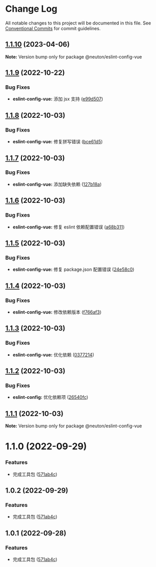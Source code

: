 # Change Log

All notable changes to this project will be documented in this file.
See [Conventional Commits](https://conventionalcommits.org) for commit guidelines.

## [1.1.10](https://github.com/fuxiang123/test-learn/compare/@neuton/eslint-config-vue@1.1.9...@neuton/eslint-config-vue@1.1.10) (2023-04-06)

**Note:** Version bump only for package @neuton/eslint-config-vue

## [1.1.9](https://github.com/fuxiang123/test-learn/compare/@neuton/eslint-config-vue@1.1.8...@neuton/eslint-config-vue@1.1.9) (2022-10-22)

### Bug Fixes

- **eslint-config-vue:** 添加 jsx 支持 ([e99d507](https://github.com/fuxiang123/test-learn/commit/e99d507f23a66dc30b46603d6c0e17c50c126e98))

## [1.1.8](https://github.com/fuxiang123/test-learn/compare/@neuton/eslint-config-vue@1.1.7...@neuton/eslint-config-vue@1.1.8) (2022-10-03)

### Bug Fixes

- **eslint-config-vue:** 修复拼写错误 ([bce61d5](https://github.com/fuxiang123/test-learn/commit/bce61d556dff82984780a629ae1313ac5aef7603))

## [1.1.7](https://github.com/fuxiang123/test-learn/compare/@neuton/eslint-config-vue@1.1.6...@neuton/eslint-config-vue@1.1.7) (2022-10-03)

### Bug Fixes

- **eslint-config-vue:** 添加缺失依赖 ([127b18a](https://github.com/fuxiang123/test-learn/commit/127b18a741d0a7c3dc574ff0bfdde772634b863a))

## [1.1.6](https://github.com/fuxiang123/test-learn/compare/@neuton/eslint-config-vue@1.1.5...@neuton/eslint-config-vue@1.1.6) (2022-10-03)

### Bug Fixes

- **eslint-config-vue:** 修复 eslint 依赖配置错误 ([a68b311](https://github.com/fuxiang123/test-learn/commit/a68b311925d12b6dc07aa36767f9ff702060195a))

## [1.1.5](https://github.com/fuxiang123/test-learn/compare/@neuton/eslint-config-vue@1.1.4...@neuton/eslint-config-vue@1.1.5) (2022-10-03)

### Bug Fixes

- **eslint-config-vue:** 修复 package.json 配置错误 ([24e58c0](https://github.com/fuxiang123/test-learn/commit/24e58c0b85151cff00e7191d80178115ce27b677))

## [1.1.4](https://github.com/fuxiang123/test-learn/compare/@neuton/eslint-config-vue@1.1.3...@neuton/eslint-config-vue@1.1.4) (2022-10-03)

### Bug Fixes

- **eslint-config-vue:** 修改依赖版本 ([f766af3](https://github.com/fuxiang123/test-learn/commit/f766af33c5f3ed2e700254d010fd1032fa3f67db))

## [1.1.3](https://github.com/fuxiang123/test-learn/compare/@neuton/eslint-config-vue@1.1.2...@neuton/eslint-config-vue@1.1.3) (2022-10-03)

### Bug Fixes

- **eslint-config-vue:** 优化依赖 ([0377214](https://github.com/fuxiang123/test-learn/commit/0377214304cd5c3143260b48588dfb77b3afb1a4))

## [1.1.2](https://github.com/fuxiang123/test-learn/compare/@neuton/eslint-config-vue@1.1.1...@neuton/eslint-config-vue@1.1.2) (2022-10-03)

### Bug Fixes

- **eslint-config:** 优化依赖项 ([26540fc](https://github.com/fuxiang123/test-learn/commit/26540fc86716a36ac64e41ad2d2378a000572b22))

## [1.1.1](https://github.com/fuxiang123/test-learn/compare/@neuton/eslint-config-vue@1.1.0...@neuton/eslint-config-vue@1.1.1) (2022-10-03)

**Note:** Version bump only for package @neuton/eslint-config-vue

# 1.1.0 (2022-09-29)

### Features

- 完成工具包 ([571ab4c](https://github.com/fuxiang123/test-learn/commit/571ab4c1fe311b5f90e0912822f678d67d71ee58))

## 1.0.2 (2022-09-29)

### Features

- 完成工具包 ([571ab4c](https://github.com/fuxiang123/test-learn/commit/571ab4c1fe311b5f90e0912822f678d67d71ee58))

## 1.0.1 (2022-09-28)

### Features

- 完成工具包 ([571ab4c](https://github.com/fuxiang123/test-learn/commit/571ab4c1fe311b5f90e0912822f678d67d71ee58))
